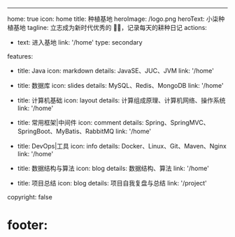 ---

home: true
icon: home
title: 种植基地
heroImage: /logo.png
heroText: 小柒种植基地
tagline: 立志成为新时代优秀的 🧑‍🌾，记录每天的耕种日记
actions:

- text: 进入基地
  link: '/home'
  type: secondary

features:

- title: Java
  icon: markdown
  details: JavaSE、JUC、JVM
  link: '/home'

- title: 数据库
  icon: slides
  details: MySQL、Redis、MongoDB
  link: '/home'

- title: 计算机基础
  icon: layout
  details: 计算组成原理、计算机网络、操作系统
  link: '/home'

- title: 常用框架|中间件
  icon: comment
  details: Spring、SpringMVC、SpringBoot、MyBatis、RabbitMQ
  link: '/home'

- title: DevOps|工具
  icon: info
  details: Docker、Linux、Git、Maven、Nginx
  link: '/home'

- title: 数据结构与算法
  icon: blog
  details: 数据结构、算法
  link: '/home'
  
- title: 项目总结
  icon: blog
  details: 项目自我复盘与总结
  link: '/project'

copyright: false

# footer:
